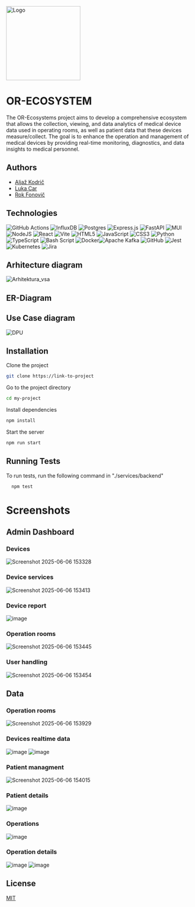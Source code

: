 <img src="https://github.com/user-attachments/assets/aa8b5d8c-ed0f-418c-b30c-4ee4582de264" alt="Logo" width="200" height="200" /> 


# OR-ECOSYSTEM

The OR-Ecosystems project aims to develop a comprehensive ecosystem that allows the collection, viewing, and data analytics of medical device data used in operating rooms, as well as patient data that these devices measure/collect. The goal is to enhance the operation and management of medical devices by providing real-time monitoring, diagnostics, and data insights to medical personnel.

## Authors

- [Aljaž Kodrič](https://www.github.com/HlapecMihad)
- [Luka Car](https://github.com/carluka/)
- [Rok Fonovič](https://github.com/01developer1)

## Technologies

![GitHub Actions](https://img.shields.io/badge/github%20actions-%232671E5.svg?style=for-the-badge&logo=githubactions&logoColor=white) ![InfluxDB](https://img.shields.io/badge/InfluxDB-22ADF6?style=for-the-badge&logo=InfluxDB&logoColor=white) ![Postgres](https://img.shields.io/badge/postgres-%23316192.svg?style=for-the-badge&logo=postgresql&logoColor=white) ![Express.js](https://img.shields.io/badge/express.js-%23404d59.svg?style=for-the-badge&logo=express&logoColor=%2361DAFB) ![FastAPI](https://img.shields.io/badge/FastAPI-005571?style=for-the-badge&logo=fastapi) ![MUI](https://img.shields.io/badge/MUI-%230081CB.svg?style=for-the-badge&logo=mui&logoColor=white) ![NodeJS](https://img.shields.io/badge/node.js-6DA55F?style=for-the-badge&logo=node.js&logoColor=white) ![React](https://img.shields.io/badge/react-%2320232a.svg?style=for-the-badge&logo=react&logoColor=%2361DAFB) ![Vite](https://img.shields.io/badge/vite-%23646CFF.svg?style=for-the-badge&logo=vite&logoColor=white) ![HTML5](https://img.shields.io/badge/html5-%23E34F26.svg?style=for-the-badge&logo=html5&logoColor=white) ![JavaScript](https://img.shields.io/badge/javascript-%23323330.svg?style=for-the-badge&logo=javascript&logoColor=%23F7DF1E) ![CSS3](https://img.shields.io/badge/css3-%231572B6.svg?style=for-the-badge&logo=css3&logoColor=white) ![Python](https://img.shields.io/badge/python-3670A0?style=for-the-badge&logo=python&logoColor=ffdd54) ![TypeScript](https://img.shields.io/badge/typescript-%23007ACC.svg?style=for-the-badge&logo=typescript&logoColor=white) ![Bash Script](https://img.shields.io/badge/bash_script-%23121011.svg?style=for-the-badge&logo=gnu-bash&logoColor=white) ![Docker](https://img.shields.io/badge/docker-%230db7ed.svg?style=for-the-badge&logo=docker&logoColor=white)![Apache Kafka](https://img.shields.io/badge/Apache%20Kafka-000?style=for-the-badge&logo=apachekafka) ![GitHub](https://img.shields.io/badge/github-%23121011.svg?style=for-the-badge&logo=github&logoColor=white) ![Jest](https://img.shields.io/badge/-jest-%23C21325?style=for-the-badge&logo=jest&logoColor=white) ![Kubernetes](https://img.shields.io/badge/kubernetes-%23326ce5.svg?style=for-the-badge&logo=kubernetes&logoColor=white) ![Jira](https://img.shields.io/badge/jira-%230A0FFF.svg?style=for-the-badge&logo=jira&logoColor=white)

## Arhitecture diagram
![Arhitektura_vsa](https://github.com/user-attachments/assets/ffb1d581-8cce-4467-87ba-6fe1e6df75c9)

## ER-Diagram

## Use Case diagram
![DPU](https://github.com/user-attachments/assets/dfca13ff-a05c-42ef-9453-fa4fc1dc9b8f)

## Installation

Clone the project

```bash
git clone https://link-to-project
```

Go to the project directory

```bash
cd my-project
```

Install dependencies

```bash
npm install
```

Start the server

```bash
npm run start
```

## Running Tests

To run tests, run the following command in "./services/backend"

```bash
  npm test
```

# Screenshots

## Admin Dashboard

### Devices
![Screenshot 2025-06-06 153328](https://github.com/user-attachments/assets/3261621d-b6c0-46c3-8fbf-cb0dc73ae3af)

### Device services
![Screenshot 2025-06-06 153413](https://github.com/user-attachments/assets/7e49b4a8-2215-410b-8b21-d7c4b9970c4f)

### Device report
![image](https://github.com/user-attachments/assets/244f18a4-82a3-490b-b6f5-a285d9e52e17)

### Operation rooms
![Screenshot 2025-06-06 153445](https://github.com/user-attachments/assets/431712df-54dc-4dd3-b8ff-e3c7ece91810)

### User handling
![Screenshot 2025-06-06 153454](https://github.com/user-attachments/assets/b8f9d1c0-5be7-4a44-9a63-6df081942469)

## Data

### Operation rooms
![Screenshot 2025-06-06 153929](https://github.com/user-attachments/assets/c67c3f8b-055e-41a9-b4fa-6472903becc1)

### Devices realtime data
![image](https://github.com/user-attachments/assets/b3bb7fb2-6dcf-4e7a-9f32-eb16cc64be35)
![image](https://github.com/user-attachments/assets/20449aba-978f-49ff-b255-4b9b1f2565fa)

### Patient managment
![Screenshot 2025-06-06 154015](https://github.com/user-attachments/assets/88d2a264-44aa-4b67-aef3-319ce1788439)

### Patient details
![image](https://github.com/user-attachments/assets/195eb9f6-81d3-466f-9bd0-e4c6d8f0b3ca)

### Operations
![image](https://github.com/user-attachments/assets/83eadbae-bcda-44ed-9060-8c18ead08cde)

### Operation details
![image](https://github.com/user-attachments/assets/0a3da36d-17fb-4d12-8629-7d4a5953bcd9)
![image](https://github.com/user-attachments/assets/66712510-0e93-4602-9ec2-8d968a573509)

## License

[MIT](https://choosealicense.com/licenses/mit/)
